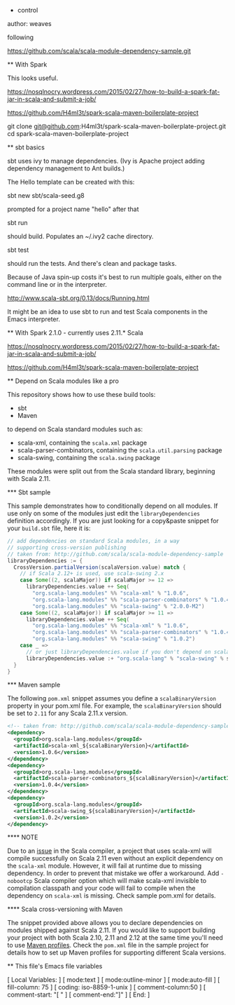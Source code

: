* control

author: weaves

following

 https://github.com/scala/scala-module-dependency-sample.git

** With Spark

This looks useful.

https://nosqlnocry.wordpress.com/2015/02/27/how-to-build-a-spark-fat-jar-in-scala-and-submit-a-job/

https://github.com/H4ml3t/spark-scala-maven-boilerplate-project

git clone git@github.com:H4ml3t/spark-scala-maven-boilerplate-project.git
cd spark-scala-maven-boilerplate-project


** sbt basics

sbt uses ivy to manage dependencies. (Ivy is Apache project adding
dependency management to Ant builds.)

The Hello template can be created with this:

 sbt new sbt/scala-seed.g8

prompted for a project name "hello" after that

 sbt run

should build. Populates an ~/.ivy2 cache directory.

 sbt test

should run the tests. And there's clean and package tasks.

Because of Java spin-up costs it's best to run multiple goals, either on
the command line or in the interpreter.

http://www.scala-sbt.org/0.13/docs/Running.html

It might be an idea to use sbt to run and test Scala components in the
Emacs interpreter.



** With Spark 2.1.0 - currently uses 2.11.* Scala

https://nosqlnocry.wordpress.com/2015/02/27/how-to-build-a-spark-fat-jar-in-scala-and-submit-a-job/

https://github.com/H4ml3t/spark-scala-maven-boilerplate-project

** Depend on Scala modules like a pro

This repository shows how to use these build tools:

  - sbt
  - Maven

to depend on Scala standard modules such as:

  - scala-xml, containing the `scala.xml` package
  - scala-parser-combinators, containing the `scala.util.parsing` package
  - scala-swing, containing the `scala.swing` package

These modules were split out from the Scala standard library, beginning with Scala 2.11.

*** Sbt sample

This sample demonstrates how to conditionally depend on all modules. If use
only on some of the modules just edit the `libraryDependencies` definition
accordingly. If you are just looking for a copy&paste snippet for your
`build.sbt` file, here it is:

```scala
// add dependencies on standard Scala modules, in a way
// supporting cross-version publishing
// taken from: http://github.com/scala/scala-module-dependency-sample
libraryDependencies := {
  CrossVersion.partialVersion(scalaVersion.value) match {
    // if Scala 2.12+ is used, use scala-swing 2.x
    case Some((2, scalaMajor)) if scalaMajor >= 12 =>
      libraryDependencies.value ++ Seq(
        "org.scala-lang.modules" %% "scala-xml" % "1.0.6",
        "org.scala-lang.modules" %% "scala-parser-combinators" % "1.0.4",
        "org.scala-lang.modules" %% "scala-swing" % "2.0.0-M2")
    case Some((2, scalaMajor)) if scalaMajor >= 11 =>
      libraryDependencies.value ++ Seq(
        "org.scala-lang.modules" %% "scala-xml" % "1.0.6",
        "org.scala-lang.modules" %% "scala-parser-combinators" % "1.0.4",
        "org.scala-lang.modules" %% "scala-swing" % "1.0.2")
    case _ =>
      // or just libraryDependencies.value if you don't depend on scala-swing
      libraryDependencies.value :+ "org.scala-lang" % "scala-swing" % scalaVersion.value
  }
}
```

*** Maven sample

The following `pom.xml` snippet assumes you define a `scalaBinaryVersion` property in your pom.xml file. For example, the `scalaBinaryVersion` should be set to `2.11` for any Scala 2.11.x version.

```xml
<!-- taken from: http://github.com/scala/scala-module-dependency-sample -->
<dependency>
  <groupId>org.scala-lang.modules</groupId>
  <artifactId>scala-xml_${scalaBinaryVersion}</artifactId>
  <version>1.0.6</version>
</dependency>
<dependency>
  <groupId>org.scala-lang.modules</groupId>
  <artifactId>scala-parser-combinators_${scalaBinaryVersion}</artifactId>
  <version>1.0.4</version>
</dependency>
<dependency>
  <groupId>org.scala-lang.modules</groupId>
  <artifactId>scala-swing_${scalaBinaryVersion}</artifactId>
  <version>1.0.2</version>
</dependency>
```

**** NOTE

Due to an [issue](https://issues.scala-lang.org/browse/SI-8358) in the
Scala compiler, a project that uses scala-xml will compile
successfully on Scala 2.11 even without an explicit dependency on the
`scala-xml` module. However, it will fail at runtime due to missing
dependency. In order to prevent that mistake we offer a
workaround. Add `-nobootcp` Scala compiler option which will make
scala-xml invisible to compilation classpath and your code will fail
to compile when the dependency on `scala-xml` is missing. Check sample
pom.xml for details.

**** Scala cross-versioning with Maven

The snippet provided above allows you to declare dependencies on
modules shipped against Scala 2.11. If you would like to support
building your project with both Scala 2.10, 2.11 and 2.12 at the same
time you'll need to use [Maven
profiles](http://maven.apache.org/guides/introduction/introduction-to-profiles.html). Check
the `pom.xml` file in the sample project for details how to set up
Maven profiles for supporting different Scala versions.


** This file's Emacs file variables

[  Local Variables: ]
[  mode:text ]
[  mode:outline-minor ]
[  mode:auto-fill ]
[  fill-column: 75 ]
[  coding: iso-8859-1-unix ]
[  comment-column:50 ]
[  comment-start: "[  "  ]
[  comment-end:"]" ]
[  End: ]

